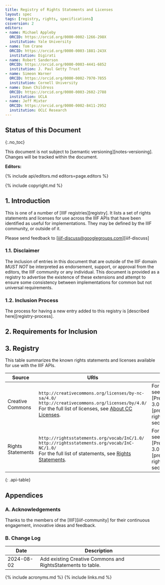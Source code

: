 ```yaml
---
title: Registry of Rights Statements and Licenses
layout: spec
tags: [registry, rights, specifications]
cssversion: 2
editors:
- name: Michael Appleby
  ORCID: https://orcid.org/0000-0002-1266-298X
  institution: Yale University
- name: Tom Crane
  ORCID: https://orcid.org/0000-0003-1881-243X
  institution: Digirati
- name: Robert Sanderson
  ORCID: https://orcid.org/0000-0003-4441-6852
  institution: J. Paul Getty Trust
- name: Simeon Warner
  ORCID: https://orcid.org/0000-0002-7970-7855
  institution: Cornell University
- name: Dawn Childress
  ORCID: https://orcid.org/0000-0003-2602-2788
  institution: UCLA
- name: Jeff Mixter
  ORCID: https://orcid.org/0000-0002-8411-2952
  institution: OCLC Research
---
```


## Status of this Document
{:.no_toc}

This document is not subject to [semantic versioning][notes-versioning].
Changes will be tracked within the document.

**Editors:**

{% include api/editors.md editors=page.editors %}

{% include copyright.md %}

## 1. Introduction

This is one of a number of [IIIF registries][registry]. It lists a set of rights statements and licenses for use across the IIIF APIs that have been identified as useful for implementations.  They may be defined by the IIIF community, or outside of it.

Please send feedback to [iiif-discuss@googlegroups.com][iiif-discuss]

### 1.1. Disclaimer

The inclusion of entries in this document that are outside of the IIIF domain _MUST NOT_ be interpreted as endorsement, support, or approval from the editors, the IIIF community or any individual. This document is provided as a registry to advertise the existence of these extensions and attempt to ensure some consistency between implementations for common but not universal requirements.

### 1.2. Inclusion Process

The process for having a new entry added to this registry is [described here][registry-process].

## 2. Requirements for Inclusion

## 3. Registry

This table summarizes the known rights statements and licenses available for use with the IIIF APIs.

| Source  | URIs | Notes |
| ------------------------------ | --------------------- | ------------------|
| Creative Commons | `http://creativecommons.org/licenses/by-nc-sa/4.0/`<br>`http://creativecommons.org/licenses/by/4.0/`<br>For the full list of licenses, see [About CC Licenses](http://creativecommons.org/licenses/). | For usage, see the [Presentation 3.0 Rights][prezi30-rights] section |
| Rights Statements | `http://rightsstatements.org/vocab/InC/1.0/`<br>`http://rightsstatements.org/vocab/InC-NC/1.0/`<br>For the full list of statements, see [Rights Statements](http://rightsstatements.org/page/1.0/). | For usage, see the [Presentation 3.0 Rights][prezi30-rights] section |
{: .api-table}


## Appendices

### A. Acknowledgements

Thanks to the members of the [IIIF][iiif-community] for their continuous engagement, innovative ideas and feedback.

### B. Change Log

| Date       | Description                                        |
| ---------- | -------------------------------------------------- |
| 2024-08-02 | Add existing Creative Commons and RightsStatements to table. |

{% include acronyms.md %}
{% include links.md %}
